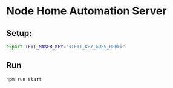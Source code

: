 # Node Home Automation Server

## Setup:

```bash
export IFTT_MAKER_KEY='<IFTT_KEY_GOES_HERE>'
```

## Run

```bash
npm run start
```
